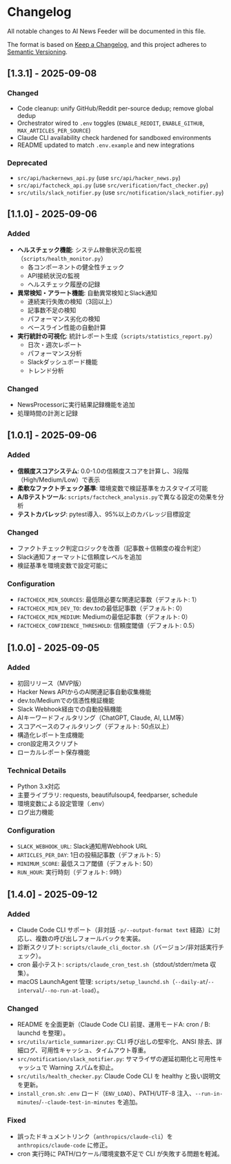 # Changelog

All notable changes to AI News Feeder will be documented in this file.

The format is based on [Keep a Changelog](https://keepachangelog.com/en/1.0.0/),
and this project adheres to [Semantic Versioning](https://semver.org/spec/v2.0.0.html).

## [1.3.1] - 2025-09-08

### Changed
- Code cleanup: unify GitHub/Reddit per-source dedup; remove global dedup
- Orchestrator wired to `.env` toggles (`ENABLE_REDDIT`, `ENABLE_GITHUB`, `MAX_ARTICLES_PER_SOURCE`)
- Claude CLI availability check hardened for sandboxed environments
- README updated to match `.env.example` and new integrations

### Deprecated
- `src/api/hackernews_api.py` (use `src/api/hacker_news.py`)
- `src/api/factcheck_api.py` (use `src/verification/fact_checker.py`)
- `src/utils/slack_notifier.py` (use `src/notification/slack_notifier.py`)

## [1.1.0] - 2025-09-06

### Added
- **ヘルスチェック機能**: システム稼働状況の監視（`scripts/health_monitor.py`）
  - 各コンポーネントの健全性チェック
  - API接続状況の監視
  - ヘルスチェック履歴の記録
- **異常検知・アラート機能**: 自動異常検知とSlack通知
  - 連続実行失敗の検知（3回以上）
  - 記事数不足の検知
  - パフォーマンス劣化の検知
  - ベースライン性能の自動計算
- **実行統計の可視化**: 統計レポート生成（`scripts/statistics_report.py`）
  - 日次・週次レポート
  - パフォーマンス分析
  - Slackダッシュボード機能
  - トレンド分析

### Changed
- NewsProcessorに実行結果記録機能を追加
- 処理時間の計測と記録

## [1.0.1] - 2025-09-06

### Added
- **信頼度スコアシステム**: 0.0-1.0の信頼度スコアを計算し、3段階（High/Medium/Low）で表示
- **柔軟なファクトチェック基準**: 環境変数で検証基準をカスタマイズ可能
- **A/Bテストツール**: `scripts/factcheck_analysis.py`で異なる設定の効果を分析
- **テストカバレッジ**: pytest導入、95%以上のカバレッジ目標設定

### Changed
- ファクトチェック判定ロジックを改善（記事数＋信頼度の複合判定）
- Slack通知フォーマットに信頼度レベルを追加
- 検証基準を環境変数で設定可能に

### Configuration
- `FACTCHECK_MIN_SOURCES`: 最低限必要な関連記事数（デフォルト: 1）
- `FACTCHECK_MIN_DEV_TO`: dev.toの最低記事数（デフォルト: 0）
- `FACTCHECK_MIN_MEDIUM`: Mediumの最低記事数（デフォルト: 0）
- `FACTCHECK_CONFIDENCE_THRESHOLD`: 信頼度閾値（デフォルト: 0.5）

## [1.0.0] - 2025-09-05

### Added
- 初回リリース（MVP版）
- Hacker News APIからのAI関連記事自動収集機能
- dev.to/Mediumでの信憑性検証機能
- Slack Webhook経由での自動投稿機能
- AIキーワードフィルタリング（ChatGPT, Claude, AI, LLM等）
- スコアベースのフィルタリング（デフォルト: 50点以上）
- 構造化レポート生成機能
- cron設定用スクリプト
- ローカルレポート保存機能

### Technical Details
- Python 3.x対応
- 主要ライブラリ: requests, beautifulsoup4, feedparser, schedule
- 環境変数による設定管理（.env）
- ログ出力機能

### Configuration
- `SLACK_WEBHOOK_URL`: Slack通知用Webhook URL
- `ARTICLES_PER_DAY`: 1日の投稿記事数（デフォルト: 5）
- `MINIMUM_SCORE`: 最低スコア閾値（デフォルト: 50）
- `RUN_HOUR`: 実行時刻（デフォルト: 9時）
## [1.4.0] - 2025-09-12

### Added
- Claude Code CLI サポート（非対話 `-p/--output-format text` 経路）に対応し、複数の呼び出しフォールバックを実装。
- 診断スクリプト: `scripts/claude_cli_doctor.sh`（バージョン/非対話実行チェック）。
- cron 最小テスト: `scripts/claude_cron_test.sh`（stdout/stderr/meta 収集）。
- macOS LaunchAgent 管理: `scripts/setup_launchd.sh`（`--daily-at`/`--interval`/`--no-run-at-load`）。

### Changed
- README を全面更新（Claude Code CLI 前提、運用モードA: cron / B: launchd を整理）。
- `src/utils/article_summarizer.py`: CLI 呼び出しの堅牢化、ANSI 除去、詳細ログ、可用性キャッシュ、タイムアウト尊重。
- `src/notification/slack_notifier.py`: サマライザの遅延初期化と可用性キャッシュで Warning スパムを抑止。
- `src/utils/health_checker.py`: Claude Code CLI を healthy と扱い説明文を更新。
- `install_cron.sh`: `.env` ロード（`ENV_LOAD`）、PATH/UTF-8 注入、`--run-in-minutes`/`--claude-test-in-minutes` を追加。

### Fixed
- 誤ったドキュメントリンク（`anthropics/claude-cli`）を `anthropics/claude-code` に修正。
- cron 実行時に PATH/ロケール/環境変数不足で CLI が失敗する問題を軽減。
